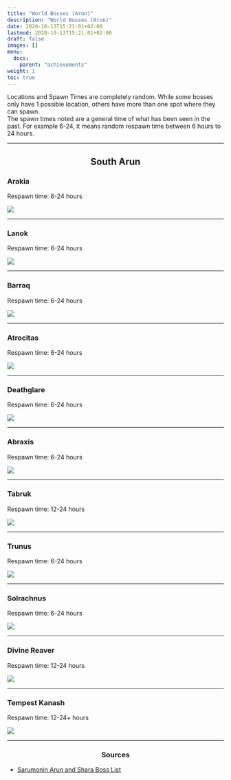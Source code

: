 ```yaml
---
title: "World Bosses (Arun)"
description: "World Bosses (Arun)"
date: 2020-10-13T15:21:01+02:00
lastmod: 2020-10-13T15:21:01+02:00
draft: false
images: []
menu:
  docs:
    parent: "achievements"
weight: 1
toc: true
---
```


Locations and Spawn Times are completely random. While some bosses only have 1 possible location, others have more than one spot where they can spawn.<br>
The spawn times noted are a general time of what has been seen in the past. For example 6-24, it means random respawn time between 6 hours to 24 hours.<br>

<hr/>

<center>

## South Arun

</center>


### Arakia
Respawn time: 6-24 hours

![](https://i.imgur.com/4sxldyY.png)

<hr/>

### Lanok
Respawn time: 6-24 hours

![](https://i.imgur.com/bZabud2.png)

<hr/>

### Barraq
Respawn time: 6-24 hours

![](https://i.imgur.com/Qo0zpBh.png)

<hr/>

### Atrocitas
Respawn time: 6-24 hours

![](https://i.imgur.com/2AZPCh9.png)

<hr/>

### Deathglare
Respawn time: 6-24 hours

![](https://i.imgur.com/K6iP8Bi.png)

<hr/>

### Abraxis
Respawn time: 6-24 hours

![](https://i.imgur.com/Yoe0GZu.png)

<hr/>

### Tabruk
Respawn time: 12-24 hours

![](https://i.imgur.com/rX3lvDZ.png)

<hr/>

### Trunus
Respawn time: 6-24 hours

![](https://i.imgur.com/iQxDBSw.png)

<hr/>

### Solrachnus
Respawn time: 6-24 hours

![](https://i.imgur.com/YtXHQ0T.png)

<hr/>

### Divine Reaver
Respawn time: 12-24 hours 

![](https://i.imgur.com/33k6Yt9.png)

<hr/>

### Tempest Kanash
Respawn time: 12-24+ hours 

![](https://i.imgur.com/BieIAYW.png)

<hr/>

<center><h3>Sources</h3></center>

* [Sarumonin Arun and Shara Boss List](https://www.sarumonin.com/guides/tera-shara-and-arun-boss-achievement-guide/)
